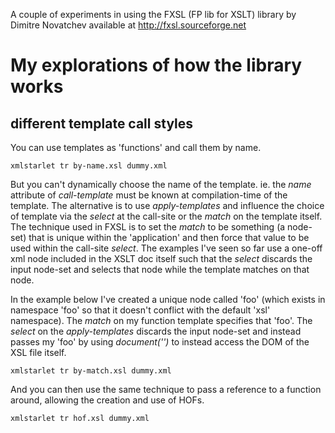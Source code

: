 A couple of experiments in using the FXSL (FP lib for XSLT) library by Dimitre Novatchev available at http://fxsl.sourceforge.net

# My explorations of how the library works

## different template call styles

You can use templates as 'functions' and call them by name.

    xmlstarlet tr by-name.xsl dummy.xml

But you can't dynamically choose the name of the template. ie. the *name* attribute of *call-template* must be known at compilation-time of the template. The alternative is to use *apply-templates* and influence the choice of template via the *select* at the call-site or the *match* on the template itself. The technique used in FXSL is to set the *match* to be something (a node-set) that is unique within the 'application' and then force that value to be used within the call-site *select*. The examples I've seen so far use a one-off xml node included in the XSLT doc itself such that the *select* discards the input node-set and selects that node while the template matches on that node.

In the example below I've created a unique node called 'foo' (which exists in namespace 'foo' so that it doesn't conflict with the default 'xsl' namespace). The *match* on my function template specifies that 'foo'. The *select* on the *apply-templates* discards the input node-set and instead passes my 'foo' by using *document('')* to instead access the DOM of the XSL file itself.

    xmlstarlet tr by-match.xsl dummy.xml

And you can then use the same technique to pass a reference to a function around, allowing the creation and use of HOFs.

    xmlstarlet tr hof.xsl dummy.xml
